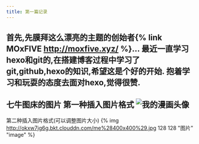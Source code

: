 ```yaml
---
title: 第一篇记录
---
```

首先,先膜拜这么漂亮的主题的创始者{% link MOxFIVE http://moxfive.xyz/ %}...
最近一直学习hexo和git的,在搭建博客过程中学习了git,github,hexo的知识,希望这是个好的开始.
抱着学习和玩耍的态度去面对hexo,觉得很赞.
---
七牛图床的图片
第一种插入图片格式
![我的漫画头像](http://okxw7jg6g.bkt.clouddn.com/me%28400x400%29.jpg)
---
第二种插入图片格式(可以调整图片大小)
{% img http://okxw7jg6g.bkt.clouddn.com/me%28400x400%29.jpg 128 128 "图片" "image" %}